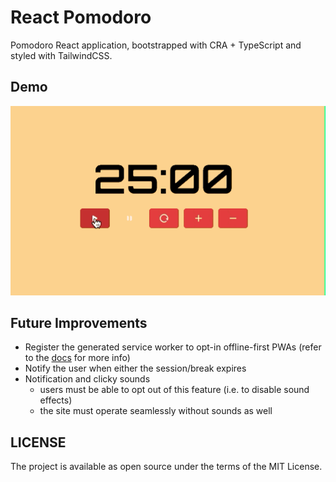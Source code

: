 # React Pomodoro

Pomodoro React application, bootstrapped with CRA + TypeScript and styled with TailwindCSS.

## Demo

![](media/demo.gif)

## Future Improvements

- Register the generated service worker to opt-in offline-first PWAs (refer to the [docs](https://create-react-app.dev/docs/making-a-progressive-web-app/) for more info)
- Notify the user when either the session/break expires
- Notification and clicky sounds
  - users must be able to opt out of this feature (i.e. to disable sound effects)
  - the site must operate seamlessly without sounds as well

## LICENSE

The project is available as open source under the terms of the MIT License.
